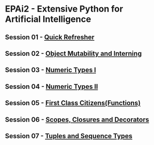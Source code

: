 # EPAi2 - Extensive Python for Artificial Intelligence

## Session 01 - [Quick Refresher](https://github.com/abdksyed/EPAi2/tree/main/Session01_Quick_Refresher)
## Session 02 - [Object Mutability and Interning](https://github.com/abdksyed/EPAi2/tree/main/Session02_ObjectMutability_Interning)
## Session 03 - [Numeric Types I](https://github.com/abdksyed/EPAi2/tree/main/Session03_Numeric_Types_I)
## Session 04 - [Numeric Types II](https://github.com/abdksyed/EPAi2/tree/main/Session04_Numeric_Types_II)
## Session 05 - [First Class Citizens(Functions)](https://github.com/abdksyed/EPAi2/tree/main/Session05_First_Class_Citizens)
## Session 06 - [Scopes, Closures and Decorators](https://github.com/abdksyed/EPAi2/tree/main/Session06_Scope_Closure_Decorators)
## Session 07 - [Tuples and Sequence Types](https://github.com/abdksyed/EPAi2/tree/main/Session07_Tuples_SequenceTypes)
